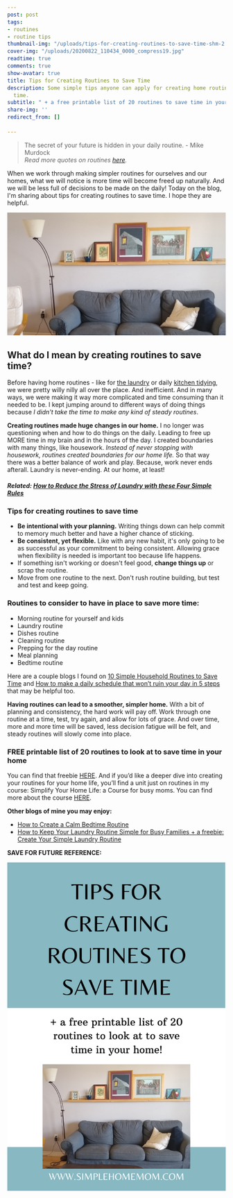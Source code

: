 ```yaml
---
post: post
tags:
- routines
- routine tips
thumbnail-img: "/uploads/tips-for-creating-routines-to-save-time-shm-2.jpg"
cover-img: "/uploads/20200822_110434_0000_compress19.jpg"
readtime: true
comments: true
show-avatar: true
title: Tips for Creating Routines to Save Time
description: Some simple tips anyone can apply for creating home routines to save
  time.
subtitle: " + a free printable list of 20 routines to save time in your home"
share-img: ''
redirect_from: []

---
```

> The secret of your future is hidden in your daily routine. - Mike Murdock  
> _Read more quotes on routines_ [_here_](https://www.brainyquote.com/topics/routine-quotes)_._

When we work through making simpler routines for ourselves and our homes, what we will notice is more time will become freed up naturally. And we will be less full of decisions to be made on the daily! Today on the blog, I'm sharing about tips for creating routines to save time. I hope they are helpful.

![A picture of our couch and pictures above it on the wall.](/uploads/tips-for-creating-routines-to-save-time-shm-2.jpg "Tips for Creating Routines to Save Time SHM")

## What do I mean by creating routines to save time?

Before having home routines - like for [the laundry](https://www.simplehomemom.com/take-control-of-the-laundry-with-these-three-easy-suggestions/) or daily [kitchen tidying](https://www.simplehomemom.com/four-ideas-to-go-from-kitchen-explosions-to-clear-counters/), we were pretty willy nilly all over the place. And inefficient. And in many ways, we were making it way more complicated and time consuming than it needed to be. I kept jumping around to different ways of doing things because _I didn't take the time to make any kind of steady routines_.

**Creating routines made huge changes in our home.** I no longer was questioning when and how to do things on the daily. Leading to free up MORE time in my brain and in the hours of the day. I created boundaries with many things, like housework. _Instead of never stopping with housework, routines created boundaries for our home life._ So that way there was a better balance of work and play. Because, work never ends afterall. Laundry is never-ending. At our home, at least!

##### Related: [How to Reduce the Stress of Laundry with these Four Simple Rules](https://www.simplehomemom.com/how-to-reduce-the-stress-of-laundry-with-these-four-simple-rules/)

### Tips for creating routines to save time

* **Be intentional with your planning.** Writing things down can help commit to memory much better and have a higher chance of sticking.
* **Be consistent, yet flexible.** Like with any new habit, it's only going to be as successful as your commitment to being consistent. Allowing grace when flexibility is needed is important too because life happens.
* If something isn't working or doesn't feel good, **change things up** or scrap the routine.
* Move from one routine to the next. Don't rush routine building, but test and test and keep going.

### Routines to consider to have in place to save more time:

* Morning routine for yourself and kids
* Laundry routine
* Dishes routine
* Cleaning routine
* Prepping for the day routine
* Meal planning
* Bedtime routine

Here are a couple blogs I found on [10 Simple Household Routines to Save Time](https://balancethroughsimplicity.com/10-easy-routines-to-keep-the-home-clean-and-tidy/) and [How to make a daily schedule that won’t ruin your day in 5 steps](https://blog.rescuetime.com/daily-schedule/) that may be helpful too.

**Having routines can lead to a smoother, simpler home.** With a bit of planning and consistency, the hard work will pay off. Work through one routine at a time, test, try again, and allow for lots of grace. And over time, more and more time will be saved, less decision fatigue will be felt, and steady routines will slowly come into place.

### FREE printable list of 20 routines to look at to save time in your home

You can find that freebie [HERE](https://mailchi.mp/fb4dd0689eec/5rpn7cuy68). And if you’d like a deeper dive into creating your routines for your home life, you’ll find a unit just on routines in my course: Simplify Your Home Life: a Course for busy moms. You can find more about the course [HERE](http://www.simplehomemom.com/course).

**Other blogs of mine you may enjoy:**

* [How to Create a Calm Bedtime Routine](https://www.simplehomemom.com/how-to-create-a-calm-bedtime-routine/)
* [How to Keep Your Laundry Routine Simple for Busy Families + a freebie: Create Your Simple Laundry Routine](https://www.simplehomemom.com/how-to-keep-your-laundry-routine-simple-for-busy-families/)

**SAVE FOR FUTURE REFERENCE:**

![Blog image.](/uploads/tips-for-creating-routines-to-save-time-shm.png "Tips for Creating Routines to Save Time SHM")